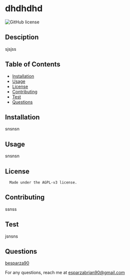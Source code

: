 # dhdhdhd

  ![GitHub license](https://img.shields.io/badge/license-AGPL-v3-red.svg)

  ## Desciption

  sjsjss

  ## Table of Contents

  - [Installation](#installation)
  - [Usage](#usage)
  - [License](#license)
  - [Contributing](#contributing)
  - [Test](#tests)
  - [Questions](#questions)

  ## Installation

  snsnsn

  ## Usage

  snsnsn

  ## License
      
      Made under the AGPL-v3 license.

  ## Contributing

  ssnss

  ## Test

  jsnsns


## Questions

  [besparza90](https://github.com/besparza90/)

  For any questions, reach me at esparzabrian90@gmail.com
